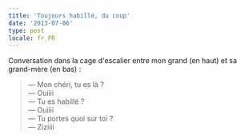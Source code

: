 ```yaml
---
title: 'Toujours habillé, du coup'
date: '2013-07-06'
type: post
locale: fr_FR
---
```


Conversation dans la cage d'escalier entre mon grand (en haut) et sa grand-mère (en bas) :

> — Mon chéri, tu es là ?  
> — Ouiiii  
> — Tu es habillé ?  
> — Ouiiii  
> — Tu portes quoi sur toi ?  
> — Ziziiii
